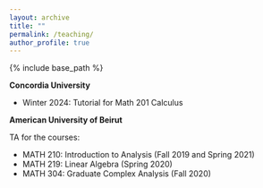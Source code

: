 ```yaml
---
layout: archive
title: ""
permalink: /teaching/
author_profile: true
---
```


{% include base_path %}

**Concordia University**
 * Winter 2024: Tutorial for Math 201 Calculus

**American University of Beirut**

TA for the courses:
 * MATH 210: Introduction to Analysis (Fall 2019 and Spring 2021)
 * MATH 219: Linear Algebra (Spring 2020)
 * MATH 304: Graduate Complex Analysis (Fall 2020)